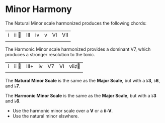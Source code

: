 # Minor Harmony

The Natural Minor scale harmonized produces the following chords:

| | | | | | | |
|-|-|-|-|-|-|-|
| i | ii &#59505; | III | iv | v | VI | VII |
| | | | | | | |

The Harmonic Minor scale harmonized provides a dominant V7, which produces a stronger resolution to the tonic.

| | | | | | | |
|-|-|-|-|-|-|-|
| i | ii &#59505; | III+ | iv | V7 | VI | vii&sharp;&#59505; |
| | | | | | | |


The **Natural Minor Scale** is the same as the **Major Scale**, but with a **&flat;3**, **&flat;6**, and **&flat;7**.

The **Harmonic Minor Scale** is the same as the **Major Scale**, but with a **&flat;3** and **&flat;6**.

  - Use the harmonic minor scale over a **V** or a **ii-V**.
  - Use the natural minor elswhere.
